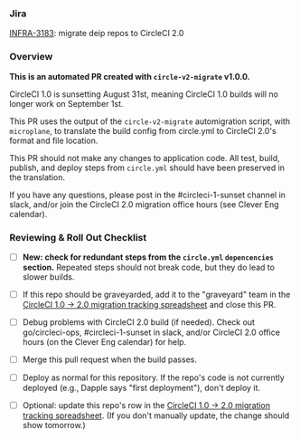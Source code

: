 ### Jira

[INFRA-3183](https://clever.atlassian.net/browse/INFRA-3183): migrate deip repos to CircleCI 2.0

### Overview

**This is an automated PR created with `circle-v2-migrate` v1.0.0.**

CircleCI 1.0 is sunsetting August 31st, meaning CircleCI 1.0 builds will no longer work on September 1st.

This PR uses the output of the `circle-v2-migrate` automigration script, with `microplane`, to translate the build config from circle.yml to CircleCI 2.0's format and file location.

This PR should not make any changes to application code. All test, build, publish, and deploy steps from `circle.yml` should have been preserved in the translation.

If you have any questions, please post in the #circleci-1-sunset channel in slack, and/or join the CircleCI 2.0 migration office hours (see Clever Eng calendar).

### Reviewing & Roll Out Checklist

- [ ] **New: check for redundant steps from the `circle.yml` `depencencies` section.** Repeated steps should not break code, but they do lead to slower builds.

- [ ] If this repo should be graveyarded, add it to the "graveyard" team in the [CircleCI 1.0 -> 2.0 migration tracking spreadsheet](https://docs.google.com/spreadsheets/d/1Uv6i2TXxZGBUCdjidp2xbqn3gMrgnikJnLgZBXicDBQ/edit?usp=sharing) and close this PR.

- [ ] Debug problems with CircleCI 2.0 build (if needed). Check out go/circleci-ops, #circleci-1-sunset in slack, and/or CircleCI 2.0 office hours (on the Clever Eng calendar) for help.

- [ ] Merge this pull request when the build passes.

- [ ] Deploy as normal for this repository. If the repo's code is not currently deployed (e.g., Dapple says "first deployment"), don't deploy it.

- [ ] Optional: update this repo's row in the [CircleCI 1.0 -> 2.0 migration tracking spreadsheet](https://docs.google.com/spreadsheets/d/1Uv6i2TXxZGBUCdjidp2xbqn3gMrgnikJnLgZBXicDBQ/edit?usp=sharing). (If you don't manually update, the change should show tomorrow.)
